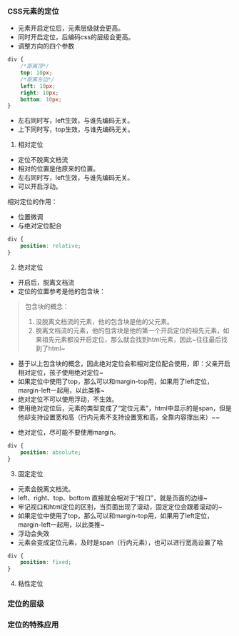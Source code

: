 ### CSS元素的定位

* 元素开启定位后，元素层级就会更高。
* 同时开启定位，后编码css的层级会更高。
* 调整方向的四个参数
```css
div {
    /*距离顶*/
    top: 10px;
    /*距离左边*/
    left: 10px;
    right: 10px;
    bottom: 10px;
}
```
* 左右同时写，left生效，与谁先编码无关。
* 上下同时写，top生效，与谁先编码无关。


1. 相对定位
* 定位不脱离文档流
* 相对的位置是他原来的位置。
* 左右同时写，left生效，与谁先编码无关。
* 可以开启浮动。

相对定位的作用：
* 位置微调
* 与绝对定位配合

```css
div {
    position: relative;
}
```

2. 绝对定位

* 开启后，脱离文档流
* 定位的位置参考是他的包含块：
> 包含块的概念：
> 1. 没脱离文档流的元素，他的包含块是他的父元素。
> 2. 脱离文档流的元素，他的包含块是他的第一个开启定位的祖先元素，如果祖先元素都没开启定位，那么就会找到html元素，因此~往往最后找到了html~
* 基于以上包含块的概念，因此绝对定位会和相对定位配合使用，即：父亲开启相对定位，孩子使用绝对定位~
* 如果定位中使用了top，那么可以和margin-top用，如果用了left定位，margin-left一起用，以此类推~
* 绝对定位不可以使用浮动，不生效。
* 使用绝对定位后，元素的类型变成了“定位元素”，html中显示的是span，但是他却支持设置宽和高（行内元素不支持设置宽和高，全靠内容撑出来）~~

- 绝对定位，尽可能不要使用margin。

```css
div {
    position: absolute;
}
```

3. 固定定位
* 元素会脱离文档流。
* left、right、top、bottom 直接就会相对于“视口”，就是页面的边缘~
* 牢记视口和html定位的区别，当页面出现了滚动，固定定位会跟着滚动的~
* 如果定位中使用了top，那么可以和margin-top用，如果用了left定位，margin-left一起用，以此类推~
* 浮动会失效
* 元素会变成定位元素，及时是span（行内元素），也可以进行宽高设置了哈
```css
div {
    position: fixed;
}
```

4. 粘性定位

### 定位的层级

### 定位的特殊应用

###    